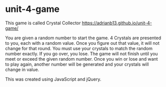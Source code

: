 # unit-4-game

This game is called Crystal Collector
https://adrianb13.github.io/unit-4-game/

You are given a random number to start the game.  4 Crystals are presented to you, each with a random value.  Once you figure out that value, it will not change for that round.  You must use your crystals to match the random number exactly.  If you go over, you lose.  The game will not finish until you meet or exceed the given random number.  Once you win or lose and want to play again, another number will be generated and your crystals will change in value. 

This was created using JavaScript and jQuery.
